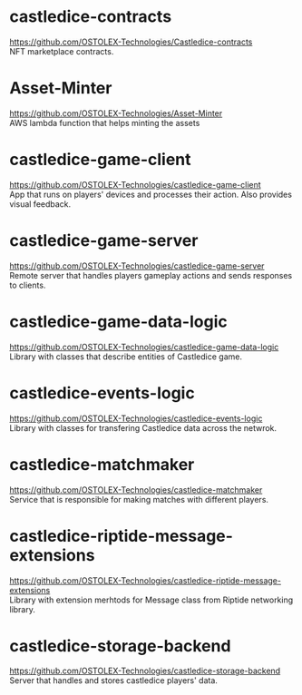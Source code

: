 # castledice-contracts
https://github.com/OSTOLEX-Technologies/Castledice-contracts  
NFT marketplace contracts.

# Asset-Minter
https://github.com/OSTOLEX-Technologies/Asset-Minter  
AWS lambda function that helps minting the assets

# castledice-game-client
https://github.com/OSTOLEX-Technologies/castledice-game-client  
App that runs on players' devices and processes their action. Also provides visual feedback.

# castledice-game-server
https://github.com/OSTOLEX-Technologies/castledice-game-server  
Remote server that handles players gameplay actions and sends responses to clients.

# castledice-game-data-logic  
https://github.com/OSTOLEX-Technologies/castledice-game-data-logic  
Library with classes that describe entities of Castledice game.

# castledice-events-logic
https://github.com/OSTOLEX-Technologies/castledice-events-logic  
Library with classes for transfering Castledice data across the netwrok.

# castledice-matchmaker
https://github.com/OSTOLEX-Technologies/castledice-matchmaker  
Service that is responsible for making matches with different players.

# castledice-riptide-message-extensions  
https://github.com/OSTOLEX-Technologies/castledice-riptide-message-extensions  
Library with extension merhtods for Message class from Riptide networking library.

# castledice-storage-backend  
https://github.com/OSTOLEX-Technologies/castledice-storage-backend  
Server that handles and stores castledice players' data.
